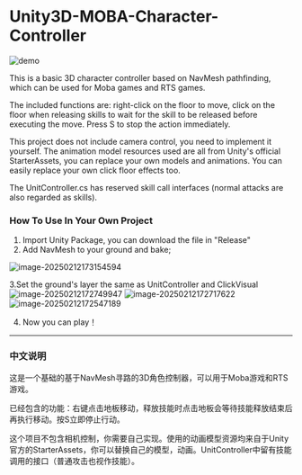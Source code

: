 # Unity3D-MOBA-Character-Controller

![demo](https://github.com/user-attachments/assets/4bf90355-51a9-49b3-99df-7c89a89db88c)

This is a basic 3D character controller based on NavMesh pathfinding, which can be used for Moba games and RTS games.

The included functions are: right-click on the floor to move, click on the floor when releasing skills to wait for the skill to be released before executing the move. Press S to stop the action immediately.

This project does not include camera control, you need to implement it yourself. The animation model resources used are all from Unity's official StarterAssets, you can replace your own models and animations. You can easily replace your own click floor effects too.

The UnitController.cs has reserved skill call interfaces (normal attacks are also regarded as skills).

### How To Use In Your Own Project

1. Import Unity Package, you can download the file in "Release"
2. Add NavMesh to your ground and bake;

![image-20250212173154594](https://github.com/user-attachments/assets/ed4bf1a4-ffcf-49aa-bfa3-4c10e4e76a5b)

3.Set the ground's layer the same as  UnitController and ClickVisual
![image-20250212172749947](https://github.com/user-attachments/assets/27994f85-f519-4795-aa6d-ccd3b1f653cd)
![image-20250212172717622](https://github.com/user-attachments/assets/343589d8-0c2e-4462-b142-b406da191a0e)
![image-20250212172547189](https://github.com/user-attachments/assets/da75782e-b8a5-4b85-ae7b-e070e81186c1)

4. Now you can play！




---

### 中文说明

这是一个基础的基于NavMesh寻路的3D角色控制器，可以用于Moba游戏和RTS游戏。

已经包含的功能：右键点击地板移动，释放技能时点击地板会等待技能释放结束后再执行移动。按S立即停止行动。

这个项目不包含相机控制，你需要自己实现。使用的动画模型资源均来自于Unity官方的StarterAssets，你可以替换自己的模型，动画。UnitController中留有技能调用的接口（普通攻击也视作技能）。
